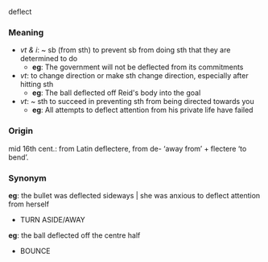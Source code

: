 deflect
### Meaning
+ _vt & i_: ~ sb (from sth) to prevent sb from doing sth that they are determined to do
	+ __eg__: The government will not be deflected from its commitments
+ _vt_: to change direction or make sth change direction, especially after hitting sth
	+ __eg__: The ball deflected off Reid's body into the goal
+ _vt_: ~ sth to succeed in preventing sth from being directed towards you
	+ __eg__: All attempts to deflect attention from his private life have failed

### Origin

mid 16th cent.: from Latin deflectere, from de- ‘away from’ + flectere ‘to bend’.

### Synonym

__eg__: the bullet was deflected sideways | she was anxious to deflect attention from herself

+ TURN ASIDE/AWAY

__eg__: the ball deflected off the centre half

+ BOUNCE


